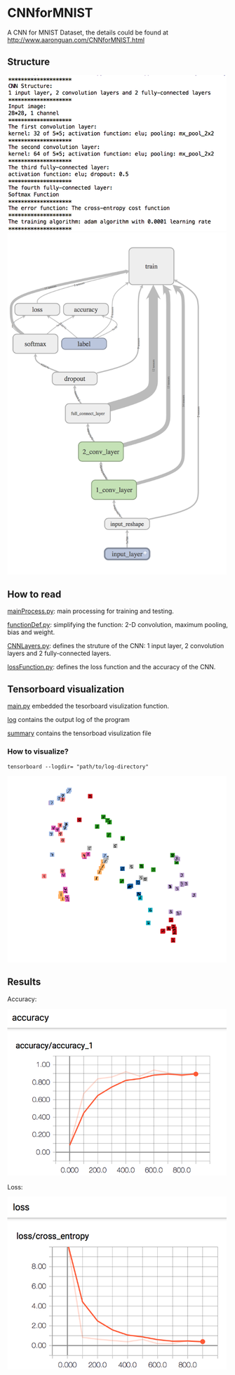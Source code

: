 # CNNforMNIST
A CNN for MNIST Dataset, the details could be found at http://www.aaronguan.com/CNNforMNIST.html

## Structure

<img src="https://github.com/aaronzguan/CNNforMNIST/blob/master/stucture.png" width="500"/>

<img src="https://github.com/aaronzguan/CNNforMNIST/blob/master/stucture_graph.png" width="500"/>

## How to read

[mainProcess.py](/without_visulization/mainProcess.py): main processing for training and testing.

[functionDef.py](/without_visulization/functionDef.py): simplifying the function: 2-D convolution, maximum pooling, bias and weight.

[CNNLayers.py](/without_visulization/CNNLayers.py): defines the struture of the CNN: 1 input layer, 2 convolution layers and 2 fully-connected layers.

[lossFunction.py](/without_visulization/lossFunction.py): defines the loss function and the accuracy of the CNN.

## Tensorboard visualization

[main.py](/main.py) embedded the tesorboard visulization function.

[log](/log) contains the output log of the program

[summary](/summary) contains the tensorboad visulization file

### How to visualize?

    tensorboard --logdir= "path/to/log-directory"
    
<img src="https://github.com/aaronzguan/CNNforMNIST/blob/master/embedding_projector.png" width="500"/>


## Results

Accuracy:

<img src="https://github.com/aaronzguan/CNNforMNIST/blob/master/accuracy.png" width="500"/>

Loss:

<img src="https://github.com/aaronzguan/CNNforMNIST/blob/master/loss.png" width="500"/>
